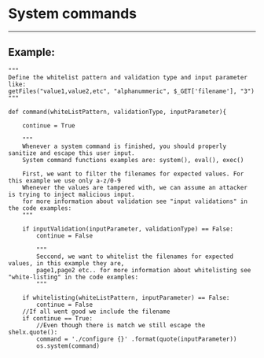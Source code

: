 # System commands
-------

## Example:


	"""
	Define the whitelist pattern and validation type and input parameter like:
	getFiles("value1,value2,etc", "alphanummeric", $_GET['filename'], "3")
	"""

	def command(whiteListPattern, validationType, inputParameter){

		continue = True

		"""
		Whenever a system command is finished, you should properly sanitize and escape this user input.
		System command functions examples are: system(), eval(), exec()

		First, we want to filter the filenames for expected values. For this example we use only a-z/0-9
		Whenever the values are tampered with, we can assume an attacker is trying to inject malicious input.
		for more information about validation see "input validations" in the code examples:
		"""

		if inputValidation(inputParameter, validationType) == False:
			continue = False

			"""
			Seccond, we want to whitelist the filenames for expected values, in this example they are,
			page1,page2 etc.. for more information about whitelisting see "white-listing" in the code examples:
			"""

		if whitelisting(whiteListPattern, inputParameter) == False:
			continue = False
		//If all went good we include the filename
		if continue == True:
			//Even though there is match we still escape the shelx.quote():
			command = './configure {}' .format(quote(inputParameter))
			os.system(command)
